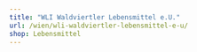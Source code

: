 ```yaml
---
title: "WLI Waldviertler Lebensmittel e.U."
url: /wien/wli-waldviertler-lebensmittel-e-u/
shop: Lebensmittel
---
```

